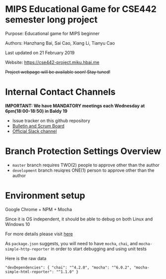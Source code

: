 # MIPS Educational Game for CSE442 semester long project

Purpose: Educational game for MIPS beginner

Authors: Hanzhang Bai, Sai Cao, Xiang Li, Tianyu Cao

Last updated on 21 February 2019

Website: https://cse442-project.miku.hbai.me

~~Project webpage will be available soon! Stay tuned!~~

# Internal Contact Channels
**IMPORTANT: We have MANDATORY meetings each Wednesday at 6pm(18:00-18:50) in Baldy 19**
* Issue tracker on this github repository 
* [Bulletin and Scrum Board](https://trello.com/b/NIahwqsH/cse442-mips-educational-game "Official Channel")
* [Official Slack channel](https://cse442-workspace.slack.com/messages/GG14R0RF1/details/ "Official Slack channel for group activities")

# Branch Protection Settings Overview
* `master` branch requires TWO(2) people to approve other than the author
* `development` branch reuiqres ONE(1) person to approve other than the author

# Environment setup 

Google Chrome + NPM + Mocha 

Since it is OS independent, it should be able to debug on both Linux and Windows 10

For more details please visit [here](https://github.com/sxht4/MIPS-Edu-Game/tree/hbai/instructions)

As `package.json` suggests, you will need to have `mocha`, `chai`, and `mocha-simple-http-reporter` in order to start debugging and using unit tests

Here is the raw data

`
  "devDependencies": {
    "chai": "^4.2.0",
    "mocha": "^6.0.2",
    "mocha-simple-html-reporter": "^1.1.0"
  }
`